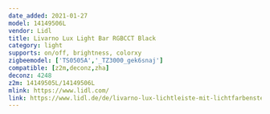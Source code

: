 ```yaml
---
date_added: 2021-01-27
model: 14149506L 
vendor: Lidl
title: Livarno Lux Light Bar RGBCCT Black
category: light
supports: on/off, brightness, colorxy
zigbeemodel: ['TS0505A','_TZ3000_gek6snaj']
compatible: [z2m,deconz,zha]
deconz: 4248
z2m: 14149505L/14149506L
mlink: https://www.lidl.com/
link: https://www.lidl.de/de/livarno-lux-lichtleiste-mit-lichtfarbensteuerung/p365241
---
```

